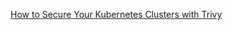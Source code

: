 

[How to Secure Your Kubernetes Clusters with Trivy](https://blog.aquasec.com/kubernetes-cluster-security-with-trivy)